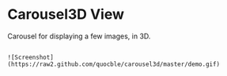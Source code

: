 Carousel3D View
=======================

Carousel for displaying a few images, in 3D.

<code>
![Screenshot](https://raw2.github.com/quocble/carousel3d/master/demo.gif)
</code>

